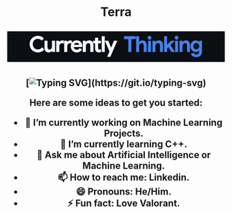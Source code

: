 <h1 align="center">
Terra
<p>

![Currently Coding](https://raw.githubusercontent.com/Terra-01/Google_Style_Sliding_Text/main/GSSTg.gif)

  <h2 align="center">
    
[![Typing SVG](https://readme-typing-svg.herokuapp.com?font=Fira+Code&duration=5000&center=true&width=450&lines=Hello%2C+I+am+Shivam+Singh.;Nice+to+meet+you!)](https://git.io/typing-svg)

<p>
  
Here are some ideas to get you started:

- 🔭 I’m currently working on Machine Learning Projects.
- 🌱 I’m currently learning C++.
- 💬 Ask me about Artificial Intelligence or Machine Learning.
- 📫 How to reach me: Linkedin.
- 😄 Pronouns: He/Him.
- ⚡ Fun fact: Love Valorant.

